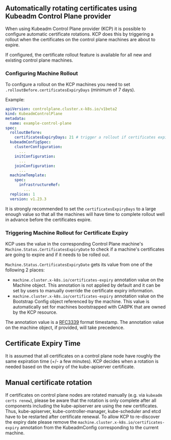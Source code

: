 ## Automatically rotating certificates using Kubeadm Control Plane provider

When using Kubeadm Control Plane provider (KCP) it is possible to configure automatic certificate rotations. KCP does this by triggering a rollout when the certificates on the control plane machines are about to expire.

If configured, the certificate rollout feature is available for all new and existing control plane machines.

### Configuring Machine Rollout

To configure a rollout on the KCP machines you need to set `.rolloutBefore.certificatesExpiryDays` (minimum of 7 days).  

Example: 
```yaml
apiVersion: controlplane.cluster.x-k8s.io/v1beta2
kind: KubeadmControlPlane
metadata:
  name: example-control-plane
spec:
  rolloutBefore:
    certificatesExpiryDays: 21 # trigger a rollout if certificates expire within 21 days
  kubeadmConfigSpec:
    clusterConfiguration:
      ...
    initConfiguration:
      ...
    joinConfiguration:
      ...
  machineTemplate:
    spec:
      infrastructureRef:
        ...
  replicas: 1
  version: v1.23.3
``` 

It is strongly recommended to set the `certificatesExpiryDays` to a large enough value so that all the machines will have time to complete rollout well in advance before the certificates expire.

### Triggering Machine Rollout for Certificate Expiry

KCP uses the value in the corresponding Control Plane machine's `Machine.Status.CertificatesExpiryDate` to check if a machine's certificates are going to expire and if it needs to be rolled out.  

`Machine.Status.CertificatesExpiryDate` gets its value from one of the following 2 places:

* `machine.cluster.x-k8s.io/certificates-expiry` annotation value on the Machine object. This annotation is not applied by default and it can be set by users to manually override the certificate expiry information.
* `machine.cluster.x-k8s.io/certificates-expiry` annotation value on the Bootstrap Config object referenced by the machine. This value is automatically set for machines bootstrapped with CABPK that are owned by the KCP resource.

The annotation value is a [RFC3339] format timestamp. The annotation value on the machine object, if provided, will take precedence.  

<aside class="note warning">

<h1>Certificate Expiry Time</h1>

It is assumed that all certificates on a control plane node have roughly the same expiration time (+/- a few minutes). KCP decides when a rotation is needed based on the expiry of the kube-apiserver certificate.

</aside>

<aside class="note warning">

<h1>Manual certificate rotation</h1>

If certificates on control plane nodes are rotated manually (e.g. via `kubeadm certs renew`), please be aware that the rotation is only
complete after all components including the kube-apiserver are using the new certificates. Thus, kube-apiserver, kube-controller-manager, kube-scheduler and etcd have to be restarted after certificate renewal.
To allow KCP to re-discover the expiry date please remove the `machine.cluster.x-k8s.io/certificates-expiry` annotation from the
KubeadmConfig corresponding to the current machine.

</aside>

<!-- links -->
[RFC3339]: https://www.ietf.org/rfc/rfc3339.txt
